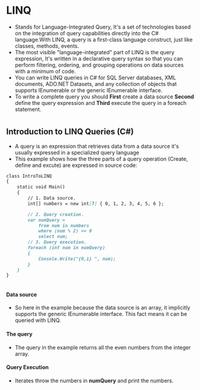 # LINQ
+ Stands for Language-Integrated Query, It's a set of technologies based on the integration of query capabilities directly into the C# language.With LINQ, a query is a first-class language construct, just like classes, methods, events.
+ The most visible "language-integrated" part of LINQ is the query expression, It's written in a declarative query syntax so that you can perform filtering, ordering, and grouping operations on data sources with a minimum of code.
+ You can write LINQ queries in C# for SQL Server databases, XML documents, ADO.NET Datasets, and any collection of objects that supports IEnumerable or the generic IEnumerable<T> interface.
+ To write a complete query you should **First** create a data source **Second** define the query expression and **Third** execute the query in a foreach statement.

#
## Introduction to LINQ Queries (C#)
+ A query is an expression that retrieves data from a data source it's usually expressed in a specialized query language
+ This example shows how the three parts of a query operation (Create, define and excute) are expressed in source code:
````markdown
class IntroToLINQ
{
    static void Main()
    {
        // 1. Data source.
        int[] numbers = new int[7] { 0, 1, 2, 3, 4, 5, 6 };

        // 2. Query creation.
        var numQuery =
            from num in numbers
            where (num % 2) == 0
            select num;
        // 3. Query execution.
        foreach (int num in numQuery)
        {
            Console.Write("{0,1} ", num);
        }
    }
}
        
````
#### Data source
+ So here in the example because the data source is an array, it implicitly supports the generic IEnumerable<T> interface. This fact means it can be queried with LINQ.

#### The query 
+ The query in the example returns all the even numbers from the integer array.

#### Query Execution
+ Iterates throw the numbers in **numQuery** and print the numbers.


